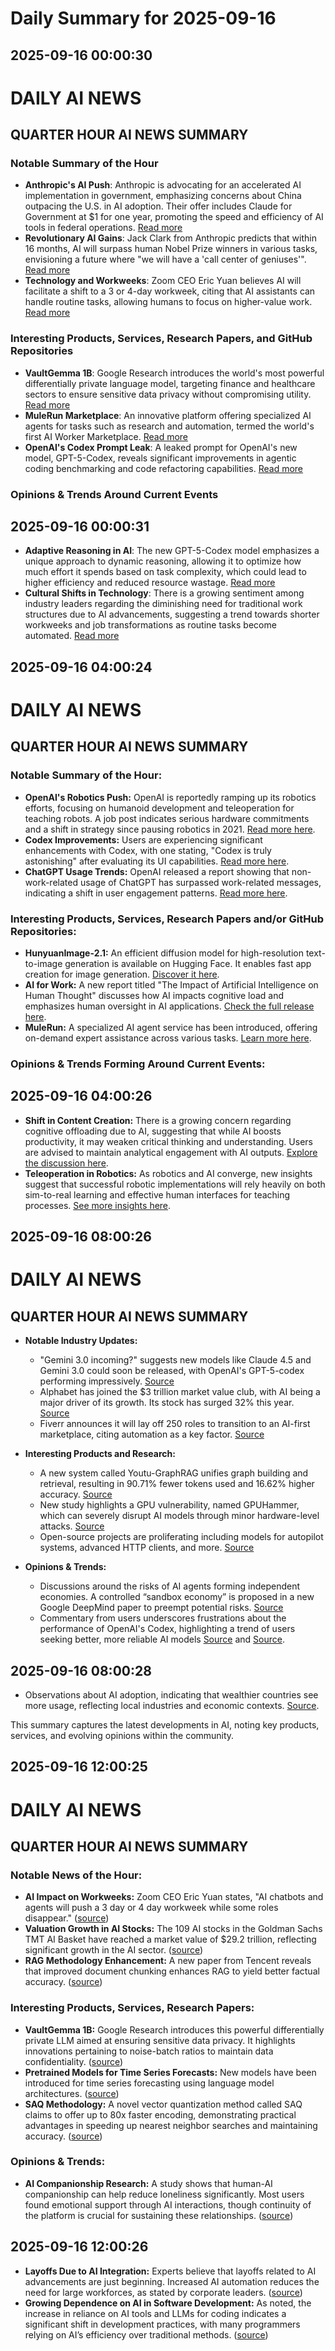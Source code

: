 # Daily Summary for 2025-09-16

## 2025-09-16 00:00:30

# DAILY AI NEWS

## QUARTER HOUR AI NEWS SUMMARY

### Notable Summary of the Hour
- **Anthropic's AI Push**: Anthropic is advocating for an accelerated AI implementation in government, emphasizing concerns about China outpacing the U.S. in AI adoption. Their offer includes Claude for Government at $1 for one year, promoting the speed and efficiency of AI tools in federal operations. [Read more](https://x.com/i/web/status/1967723944058016183)
- **Revolutionary AI Gains**: Jack Clark from Anthropic predicts that within 16 months, AI will surpass human Nobel Prize winners in various tasks, envisioning a future where "we will have a 'call center of geniuses'". [Read more](https://x.com/i/web/status/1967722940725919977)
- **Technology and Workweeks**: Zoom CEO Eric Yuan believes AI will facilitate a shift to a 3 or 4-day workweek, citing that AI assistants can handle routine tasks, allowing humans to focus on higher-value work. [Read more](https://x.com/i/web/status/1967702731067625593)

### Interesting Products, Services, Research Papers, and GitHub Repositories
- **VaultGemma 1B**: Google Research introduces the world's most powerful differentially private language model, targeting finance and healthcare sectors to ensure sensitive data privacy without compromising utility. [Read more](https://x.com/i/web/status/1967692418523738387)
- **MuleRun Marketplace**: An innovative platform offering specialized AI agents for tasks such as research and automation, termed the world's first AI Worker Marketplace. [Read more](https://x.com/i/web/status/1967695315236192485)
- **OpenAI's Codex Prompt Leak**: A leaked prompt for OpenAI's new model, GPT-5-Codex, reveals significant improvements in agentic coding benchmarking and code refactoring capabilities. [Read more](https://x.com/i/web/status/1967720718134915224)

### Opinions & Trends Around Current Events

## 2025-09-16 00:00:31

- **Adaptive Reasoning in AI**: The new GPT-5-Codex model emphasizes a unique approach to dynamic reasoning, allowing it to optimize how much effort it spends based on task complexity, which could lead to higher efficiency and reduced resource wastage. [Read more](https://x.com/i/web/status/1967733519507206251)
- **Cultural Shifts in Technology**: There is a growing sentiment among industry leaders regarding the diminishing need for traditional work structures due to AI advancements, suggesting a trend towards shorter workweeks and job transformations as routine tasks become automated. [Read more](https://x.com/i/web/status/1967702731067625593)

## 2025-09-16 04:00:24

# DAILY AI NEWS

## QUARTER HOUR AI NEWS SUMMARY

### Notable Summary of the Hour:
- **OpenAI's Robotics Push:** OpenAI is reportedly ramping up its robotics efforts, focusing on humanoid development and teleoperation for teaching robots. A job post indicates serious hardware commitments and a shift in strategy since pausing robotics in 2021. [Read more here](https://x.com/i/web/status/1967789485694886119).
- **Codex Improvements:** Users are experiencing significant enhancements with Codex, with one stating, "Codex is truly astonishing" after evaluating its UI capabilities. [Read more here](https://x.com/i/web/status/1967798135461384216).
- **ChatGPT Usage Trends:** OpenAI released a report showing that non-work-related usage of ChatGPT has surpassed work-related messages, indicating a shift in user engagement patterns. [Read more here](https://x.com/i/web/status/1967769809929822659).

### Interesting Products, Services, Research Papers and/or GitHub Repositories:
- **HunyuanImage-2.1:** An efficient diffusion model for high-resolution text-to-image generation is available on Hugging Face. It enables fast app creation for image generation. [Discover it here](https://x.com/i/web/status/1967792634640142844).
- **AI for Work:** A new report titled "The Impact of Artificial Intelligence on Human Thought" discusses how AI impacts cognitive load and emphasizes human oversight in AI applications. [Check the full release here](https://x.com/i/web/status/1967754417714893155).
- **MuleRun:** A specialized AI agent service has been introduced, offering on-demand expert assistance across various tasks. [Learn more here](https://x.com/i/web/status/1967788385285845293).

### Opinions & Trends Forming Around Current Events:

## 2025-09-16 04:00:26

- **Shift in Content Creation:** There is a growing concern regarding cognitive offloading due to AI, suggesting that while AI boosts productivity, it may weaken critical thinking and understanding. Users are advised to maintain analytical engagement with AI outputs. [Explore the discussion here](https://x.com/i/web/status/1967754414758007250).
- **Teleoperation in Robotics:** As robotics and AI converge, new insights suggest that successful robotic implementations will rely heavily on both sim-to-real learning and effective human interfaces for teaching processes. [See more insights here](https://x.com/i/web/status/1967789485694886119).

## 2025-09-16 08:00:26

# DAILY AI NEWS

## QUARTER HOUR AI NEWS SUMMARY

- **Notable Industry Updates:**  
  - "Gemini 3.0 incoming?" suggests new models like Claude 4.5 and Gemini 3.0 could soon be released, with OpenAI's GPT-5-codex performing impressively. [Source](https://x.com/i/web/status/1967860631391936748)  
  - Alphabet has joined the $3 trillion market value club, with AI being a major driver of its growth. Its stock has surged 32% this year. [Source](https://x.com/i/web/status/1967849675383353826)  
  - Fiverr announces it will lay off 250 roles to transition to an AI-first marketplace, citing automation as a key factor. [Source](https://x.com/i/web/status/1967850724718490087)

- **Interesting Products and Research:**  
  - A new system called Youtu-GraphRAG unifies graph building and retrieval, resulting in 90.71% fewer tokens used and 16.62% higher accuracy. [Source](https://x.com/i/web/status/1967836347089162719)  
  - New study highlights a GPU vulnerability, named GPUHammer, which can severely disrupt AI models through minor hardware-level attacks. [Source](https://x.com/i/web/status/1967847040097882193)  
  - Open-source projects are proliferating including models for autopilot systems, advanced HTTP clients, and more. [Source](https://x.com/i/web/status/1967827271172940217)  

- **Opinions & Trends:**  
  - Discussions around the risks of AI agents forming independent economies. A controlled “sandbox economy” is proposed in a new Google DeepMind paper to preempt potential risks. [Source](https://x.com/i/web/status/1967851949648208164)  
  - Commentary from users underscores frustrations about the performance of OpenAI's Codex, highlighting a trend of users seeking better, more reliable AI models [Source](https://x.com/i/web/status/1967806788084064290) and [Source](https://x.com/i/web/status/1967804542357217768).

## 2025-09-16 08:00:28

- Observations about AI adoption, indicating that wealthier countries see more usage, reflecting local industries and economic contexts. [Source](https://x.com/i/web/status/1967818336362004582).  

This summary captures the latest developments in AI, noting key products, services, and evolving opinions within the community.

## 2025-09-16 12:00:25

# DAILY AI NEWS

## QUARTER HOUR AI NEWS SUMMARY

### Notable News of the Hour:
- **AI Impact on Workweeks:** Zoom CEO Eric Yuan states, "AI chatbots and agents will push a 3 day or 4 day workweek while some roles disappear." ([source](https://x.com/i/web/status/1967906457959248123))  
- **Valuation Growth in AI Stocks:** The 109 AI stocks in the Goldman Sachs TMT AI Basket have reached a market value of $29.2 trillion, reflecting significant growth in the AI sector. ([source](https://x.com/i/web/status/1967907735250289072))  
- **RAG Methodology Enhancement:** A new paper from Tencent reveals that improved document chunking enhances RAG to yield better factual accuracy. ([source](https://x.com/i/web/status/1967909328129757231))  

### Interesting Products, Services, Research Papers:
- **VaultGemma 1B:** Google Research introduces this powerful differentially private LLM aimed at ensuring sensitive data privacy. It highlights innovations pertaining to noise-batch ratios to maintain data confidentiality. ([source](https://x.com/i/web/status/1967906362052186447))  
- **Pretrained Models for Time Series Forecasts:** New models have been introduced for time series forecasting using language model architectures. ([source](https://x.com/i/web/status/1967880549361447271))  
- **SAQ Methodology:** A novel vector quantization method called SAQ claims to offer up to 80x faster encoding, demonstrating practical advantages in speeding up nearest neighbor searches and maintaining accuracy. ([source](https://x.com/i/web/status/1967883659404603403))  

### Opinions & Trends:
- **AI Companionship Research:** A study shows that human-AI companionship can help reduce loneliness significantly. Most users found emotional support through AI interactions, though continuity of the platform is crucial for sustaining these relationships. ([source](https://x.com/i/web/status/1967861782740860989))

## 2025-09-16 12:00:26

- **Layoffs Due to AI Integration:** Experts believe that layoffs related to AI advancements are just beginning. Increased AI automation reduces the need for large workforces, as stated by corporate leaders. ([source](https://x.com/i/web/status/1967889940374511621))  
- **Growing Dependence on AI in Software Development:** As noted, the increase in reliance on AI tools and LLMs for coding indicates a significant shift in development practices, with many programmers relying on AI’s efficiency over traditional methods. ([source](https://x.com/i/web/status/1967873818321136128))

